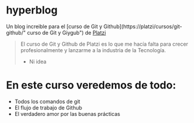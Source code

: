 # hyperblog
Un blog increible para el [curso de Git y Github](https://platzi/cursos/git-github/" curso de Git y Giygub") de [Platzi](https://platzi.com/ "Platzi")
> El curso de Git y Github de Platzi es lo que me hacía falta para crecer profesionalmente y lanzarme a la industria de la Tecnología.
> - Ni idea

# En este curso veredemos de todo:
* Todos los comandos de git
* El flujo de trabajo de Github
* El verdadero amor por las buenas prácticas